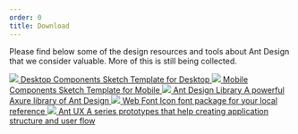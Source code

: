 ```yaml
---
order: 0
title: Download
---
```


Please find below some of the design resources and tools about Ant Design that we consider valuable. More of this is still being collected.

<div class="resource-cards">
<a target="_blank" href="https://github.com/ant-design/ant-design/releases/download/resource/Ant.Design.Template.sketch" class="resource-card">
  <img src="https://zos.alipayobjects.com/rmsportal/vfxJzCLqZxehgquvQNqX.png">
  <span class="resource-card-content">
    <span class="resource-card-title">Desktop Components</span>
    <span class="resource-card-description">Sketch Template for Desktop</span>
  </span>
</a>
<a target="_blank" href="https://github.com/ant-design/ant-design/releases/download/resource/Ant.Design.Mobile.Template.sketch" class="resource-card">
  <img src="https://zos.alipayobjects.com/rmsportal/vfxJzCLqZxehgquvQNqX.png">
  <span class="resource-card-content">
    <span class="resource-card-title">Mobile Components</span>
    <span class="resource-card-description">Sketch Template for Mobile</span>
  </span>
</a>
<a target="_blank" href="http://library.ant.design" class="resource-card">
  <img src="https://zos.alipayobjects.com/rmsportal/qXrCHrsuyrINSeerFOerLcTTFZiEzHAJ.png">
  <span class="resource-card-content">
    <span class="resource-card-title">Ant Design Library</span>
    <span class="resource-card-description">A powerful Axure library of Ant Design</span>
  </span>
</a>
<a target="_blank" href="https://github.com/ant-design/ant-design/releases/download/resource/iconfont-3.x.zip" class="resource-card">
  <img src="https://os.alipayobjects.com/rmsportal/UEpOFKUQTZaUfnW.png">
  <span class="resource-card-content">
    <span class="resource-card-title">Web Font</span>
    <span class="resource-card-description">Icon font package for your local reference</span>
  </span>
</a>
<a target="_blank" href="http://ux.ant.design" class="resource-card">
  <img src="https://os.alipayobjects.com/rmsportal/yfTqrQuSKcqBDLY.png">
  <span class="resource-card-content">
    <span class="resource-card-title">Ant UX</span>
    <span class="resource-card-description">A series prototypes that help creating application structure and user flow</span>
  </span>
</a>
</div>
